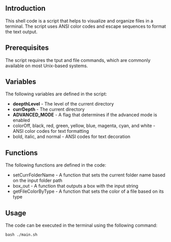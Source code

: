 ## Introduction

This shell code is a script that helps to visualize and organize files in a terminal. The script uses ANSI color codes and escape sequences to format the text output.

## Prerequisites

The script requires the tput and file commands, which are commonly available on most Unix-based systems.

## Variables

The following variables are defined in the script:

- **deepthLevel** - The level of the current directory
- **currDepth** - The current directory
- **ADVANCED_MODE** - A flag that determines if the advanced mode is enabled
- colorOff, black, red, green, yellow, blue, magenta, cyan, and white - ANSI color codes for text formatting
- bold, italic, and normal - ANSI codes for text decoration

## Functions

The following functions are defined in the code:

- setCurrFolderName - A function that sets the current folder name based on the input folder path
- box_out - A function that outputs a box with the input string
- getFileColorByType - A function that sets the color of a file based on its type

## Usage

The code can be executed in the terminal using the following command:

```shell
bash ./main.sh
```

